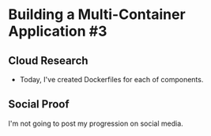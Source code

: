 # Building a Multi-Container Application #3

## Cloud Research
- Today, I've created Dockerfiles for each of components.

## Social Proof
I'm not going to post my progression on social media.